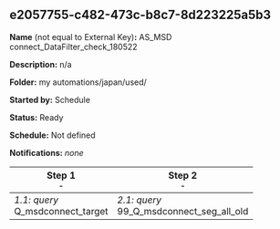 ## e2057755-c482-473c-b8c7-8d223225a5b3

**Name** (not equal to External Key)**:** AS_MSD connect_DataFilter_check_180522

**Description:** n/a

**Folder:** my automations/japan/used/

**Started by:** Schedule

**Status:** Ready

**Schedule:** Not defined

**Notifications:** _none_


| Step 1<br>_<small>-</small>_ | Step 2<br>_<small>-</small>_ |
| --- | --- |
| _1.1: query_<br>Q_msdconnect_target | _2.1: query_<br>99_Q_msdconnect_seg_all_old |

